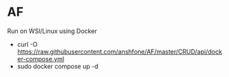 # AF
Run on WSl/Linux using Docker
- curl -O https://raw.githubusercontent.com/anshfone/AF/master/CRUD/api/docker-compose.yml
- sudo docker compose up -d

